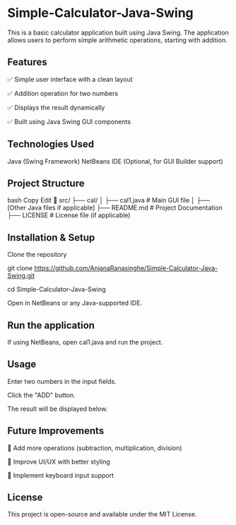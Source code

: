 # Simple-Calculator-Java-Swing

This is a basic calculator application built using Java Swing. The application allows users to perform simple arithmetic operations, starting with addition.

## Features 
✅ Simple user interface with a clean layout

✅ Addition operation for two numbers

✅ Displays the result dynamically

✅ Built using Java Swing GUI components

## Technologies Used 
Java (Swing Framework)
NetBeans IDE (Optional, for GUI Builder support)

## Project Structure ##
bash
Copy
Edit
📂 src/
 ├── cal/ 
 │   ├── cal1.java  # Main GUI file
 │   ├── [Other Java files if applicable]
 ├── README.md      # Project Documentation
 ├── LICENSE        # License file (if applicable)

## Installation & Setup ##
Clone the repository

git clone https://github.com/AnjanaRanasinghe/Simple-Calculator-Java-Swing.git

cd Simple-Calculator-Java-Swing

Open in NetBeans or any Java-supported IDE.

## Run the application ##

If using NetBeans, open cal1.java and run the project.
  
## Usage ## 

Enter two numbers in the input fields.

Click the "ADD" button.

The result will be displayed below.

## Future Improvements ##
🔹 Add more operations (subtraction, multiplication, division)

🔹 Improve UI/UX with better styling

🔹 Implement keyboard input support


## License ##
This project is open-source and available under the MIT License.
